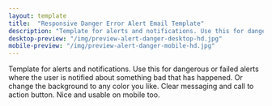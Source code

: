 ```yaml
---
layout: template
title:  "Responsive Danger Error Alert Email Template"
description: "Template for alerts and notifications. Use this for dangerous alerts where the user needs to be highly aware of an event that has occured."
desktop-preview: "/img/preview-alert-danger-desktop-hd.jpg"
mobile-preview: "/img/preview-alert-danger-mobile-hd.jpg"
---
```


<p>Template for alerts and notifications. Use this for dangerous or failed alerts where the user is notified about something bad that has happened. Or change the background to any color you like. Clear messaging and call to action button. Nice and usable on mobile too.</p>



